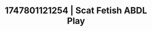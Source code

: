 ---
categories:
- BDSM whisper
- Mutual desire
- Cuckold kink
- Wet skin
- Public flashing
image: /assets/images/1747801121254.jpg
layout: post
seo:
  description: Featured content with sensual ABDL Play, Scat Fetish. HD images available.
  keywords: ABDL Play, Scat Fetish
  og_image: /assets/images/1747801121254.jpg
  schema_type: VisualArtwork
tags:
- ABDL Play
- Scat Fetish
- '#1747801121254'
title: 1747801121254 | Scat Fetish ABDL Play
---